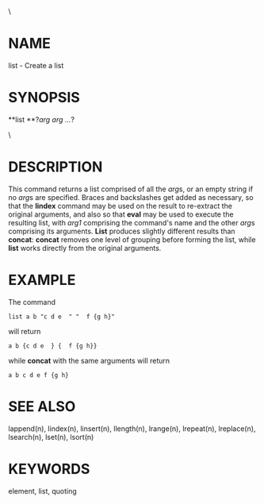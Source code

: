\

# NAME

list - Create a list

# SYNOPSIS

**list **?*arg arg \...*?

\

# DESCRIPTION

This command returns a list comprised of all the *arg*s, or an empty
string if no *arg*s are specified. Braces and backslashes get added as
necessary, so that the **lindex** command may be used on the result to
re-extract the original arguments, and also so that **eval** may be used
to execute the resulting list, with *arg1* comprising the command\'s
name and the other *arg*s comprising its arguments. **List** produces
slightly different results than **concat**: **concat** removes one level
of grouping before forming the list, while **list** works directly from
the original arguments.

# EXAMPLE

The command

    list a b "c d e  " "  f {g h}"

will return

    a b {c d e  } {  f {g h}}

while **concat** with the same arguments will return

    a b c d e f {g h}

# SEE ALSO

lappend(n), lindex(n), linsert(n), llength(n), lrange(n), lrepeat(n),
lreplace(n), lsearch(n), lset(n), lsort(n)

# KEYWORDS

element, list, quoting
